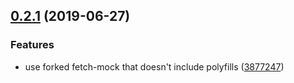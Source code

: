## [0.2.1](https://github.com/4Catalyzer/selenium-sandbox/compare/v0.2.0...v0.2.1) (2019-06-27)


### Features

* use forked fetch-mock that doesn't include polyfills ([3877247](https://github.com/4Catalyzer/selenium-sandbox/commit/3877247))





